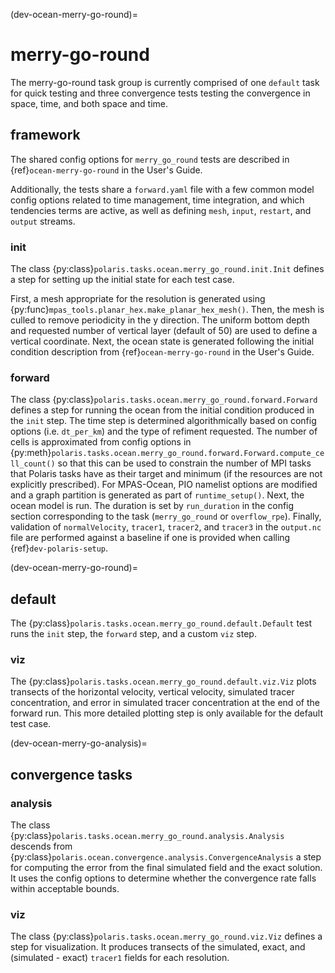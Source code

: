 (dev-ocean-merry-go-round)=

# merry-go-round

The merry-go-round task group is currently comprised of one `default` task for
quick testing and three convergence tests testing the convergence in space,
time, and both space and time.

## framework

The shared config options for `merry_go_round` tests  are described in
{ref}`ocean-merry-go-round` in the User's Guide.

Additionally, the tests share a `forward.yaml` file with a few common model
config options related to time management, time integration, and which
tendencies terms are active, as well as defining `mesh`, `input`, `restart`,
and `output` streams.

### init

The class {py:class}`polaris.tasks.ocean.merry_go_round.init.Init`
defines a step for setting up the initial state for each test case.

First, a mesh appropriate for the resolution is generated using
{py:func}`mpas_tools.planar_hex.make_planar_hex_mesh()`.  Then, the mesh is
culled to remove periodicity in the y direction. The uniform bottom depth and
requested number of vertical layer (default of 50) are used to define a
vertical coordinate. Next, the ocean state is generated following the
initial condition description from {ref}`ocean-merry-go-round` in the User's
Guide.

### forward

The class {py:class}`polaris.tasks.ocean.merry_go_round.forward.Forward`
defines a step for running the ocean from the initial condition produced in
the `init` step. The time step is determined algorithmically based on
config options (i.e. `dt_per_km`) and the type of refiment requested. The
number of cells is approximated from config options in
{py:meth}`polaris.tasks.ocean.merry_go_round.forward.Forward.compute_cell_count()`
so that this can be used to constrain the number of MPI tasks that Polaris
tasks have as their target and minimum (if the resources are not explicitly
prescribed).  For MPAS-Ocean, PIO namelist options are modified and a
graph partition is generated as part of `runtime_setup()`.  Next, the ocean
model is run. The duration is set by `run_duration` in the config section
corresponding to the task (`merry_go_round` or `overflow_rpe`). Finally,
validation of `normalVelocity`, `tracer1`, `tracer2`, and `tracer3` in the
`output.nc` file are performed against a baseline if one is provided when
calling {ref}`dev-polaris-setup`.

(dev-ocean-merry-go-round)=

## default

The {py:class}`polaris.tasks.ocean.merry_go_round.default.Default`
test runs the `init` step, the `forward` step, and a custom `viz` step.

### viz

The {py:class}`polaris.tasks.ocean.merry_go_round.default.viz.Viz` plots
transects of the horizontal velocity, vertical velocity, simulated tracer
concentration, and error in simulated tracer concentration at the end of the
forward run. This more detailed plotting step is only available for the 
default test case.

(dev-ocean-merry-go-analysis)=

## convergence tasks

### analysis

The class {py:class}`polaris.tasks.ocean.merry_go_round.analysis.Analysis`
descends from {py:class}`polaris.ocean.convergence.analysis.ConvergenceAnalysis`
a step for computing the error from the final simulated field
and the exact solution. It uses the config options to determine whether the
convergence rate falls within acceptable bounds.

### viz

The class {py:class}`polaris.tasks.ocean.merry_go_round.viz.Viz`
defines a step for visualization. It produces transects of the simulated,
exact, and (simulated - exact) `tracer1` fields for each resolution.

